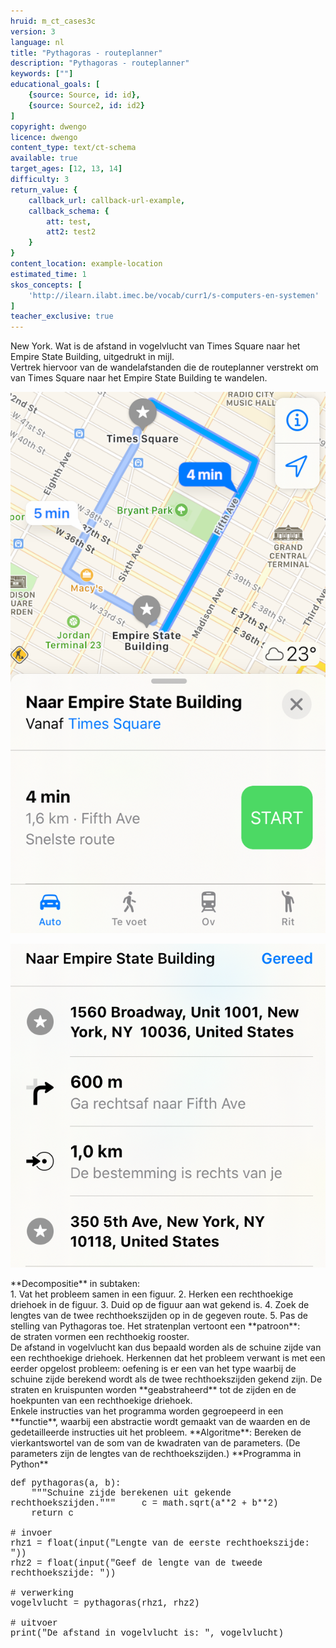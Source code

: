 ```yaml
---
hruid: m_ct_cases3c
version: 3
language: nl
title: "Pythagoras - routeplanner"
description: "Pythagoras - routeplanner"
keywords: [""]
educational_goals: [
    {source: Source, id: id}, 
    {source: Source2, id: id2}
]
copyright: dwengo
licence: dwengo
content_type: text/ct-schema
available: true
target_ages: [12, 13, 14]
difficulty: 3
return_value: {
    callback_url: callback-url-example,
    callback_schema: {
        att: test,
        att2: test2
    }
}
content_location: example-location
estimated_time: 1
skos_concepts: [
    'http://ilearn.ilabt.imec.be/vocab/curr1/s-computers-en-systemen'
]
teacher_exclusive: true
---
```


<context>
New York. Wat is de afstand in vogelvlucht van Times Square naar het Empire State Building, uitgedrukt in mijl. <br>
Vertrek hiervoor van de wandelafstanden die de routeplanner verstrekt om van Times Square naar het Empire State Building te wandelen.<br>

![Kaart New York](kaartnewyork.png)
    
![GPS New York](gpsnewyork.png)  
    

</context>
<decomposition>
**Decompositie** in subtaken:<br>
1. Vat het probleem samen in een figuur.
2. Herken een rechthoekige driehoek in de figuur.
3. Duid op de figuur aan wat gekend is.
4. Zoek de lengtes van de twee rechthoekszijden op in de gegeven route.
5. Pas de stelling van Pythagoras toe. 
</decomposition>
<patternRecognition>
Het stratenplan vertoont een **patroon**:<br> 
de straten vormen een rechthoekig rooster.<br>
De afstand in vogelvlucht kan dus bepaald worden als de schuine zijde van een rechthoekige driehoek.
Herkennen dat het probleem verwant is met een eerder opgelost probleem: oefening is er een van het type waarbij de schuine zijde berekend wordt als de twee rechthoekszijden gekend zijn.  
</patternRecognition>
<abstraction>
De straten en kruispunten worden **geabstraheerd** tot de zijden en de hoekpunten van een rechthoekige driehoek. <br>
Enkele instructies van het programma worden gegroepeerd in een **functie**, waarbij een abstractie wordt gemaakt van de waarden en de gedetailleerde instructies uit het probleem. 
</abstraction>
<algorithms>
**Algoritme**: Bereken de vierkantswortel van de som van de kwadraten van de parameters.
(De parameters zijn de lengtes van de rechthoekszijden.) 
</algorithms>
<implementation>
**Programma in Python**
<div class="alert alert-box alert-secondary"><p style="  font-family: 'Courier New', monospace;">
def pythagoras(a, b):<br>
&nbsp;&nbsp;&nbsp;&nbsp;"""Schuine zijde berekenen uit gekende rechthoekszijden."""  
&nbsp;&nbsp;&nbsp;&nbsp;c = math.sqrt(a**2 + b**2)<br>
&nbsp;&nbsp;&nbsp;&nbsp;return c<br><br>
# invoer<br>
rhz1 = float(input("Lengte van de eerste rechthoekszijde: "))<br>
rhz2 = float(input("Geef de lengte van de tweede rechthoekszijde: "))<br><br>
# verwerking<br>
vogelvlucht = pythagoras(rhz1, rhz2)<br><br>
# uitvoer<br>
print("De afstand in vogelvlucht is: ", vogelvlucht)
</div>

</implementation>
